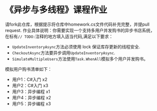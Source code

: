 # 《异步与多线程》课程作业
请fork此仓库，根据提示将仓库中homework.cs文件代码补充完整，并提pull request.
作业具体说明：你需要实现一个支持多用户并发购书的异步书店系统，在标有`// TODO:`注释的地方填入适当代码,满足以下要求：
- `UpdateInventoryAsync`方法必须使用 lock 保证库存更新的线程安全.
- `CheckoutAsync`方法要异步调用`UpdateInventoryAsync`.
- `SimulateMultipleUsers`方法使用`Task.WhenAll`模拟多个用户并发购书。

模拟用户购书清单如下：

- 用户1：C#入门 x2
- 用户2：C#入门 x3
- 用户3：异步编程 x1
- 用户4：异步编程 x2
- 用户5：异步编程 x3

